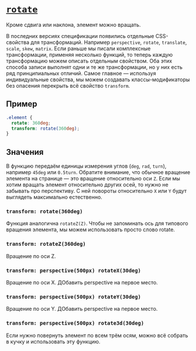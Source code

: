 # [`rotate`](../index.md)

Кроме сдвига или наклона, элемент можно вращать.

В последних версиях спецификации появились отдельные CSS-свойства для трансформаций. Например `perspective`, `rotate`, `translate`, `scale`, `skew`, `matrix`. Если раньше мы писали комплексные трансформации, применяя несколько функций, то теперь каждую трансформацию можем описать отдельным свойством. Оба этих способа записи выполнят одни и те же трансформации, но у них есть ряд принципиальных отличий. Самое главное — используя индивидуальные свойства, мы можем создавать классы-модификаторы без опасения перекрыть всё свойство `transform`.

## Пример

```css
.element {
  rotate: 360deg;
  transform: rotate(360deg);
}
```

## Значения

В функцию передаём единицы измерения углов (`deg`, `rad`, `turn`), например `45deg` или `0.5turn`. Обратите внимание, что обычное вращение элемента на странице — это вращение относительно оси `Z`. Если мы хотим вращать элемент относительно других осей, то нужно не забывать про перспективу. С ней повороты относительно `X` или `Y` будут выглядеть максимально естественно.

### `transform: rotate(360deg)`

Функция аналогична `rotateZ(Z)`. Чтобы не запоминать ось для типового вращения элемента, мы можем использовать просто слово rotate.

### `transform: rotateZ(360deg)`

Вращение по оси Z.

### `transform: perspective(500px) rotateX(30deg)`

Вращение по оси X. ДОбавить perspective на первое место.

### `transform: perspective(500px) rotateY(30deg)`

Вращение по оси Y. ДОбавить perspective на первое место.

### `transform: perspective(500px) rotate3d(30deg)`

Если нужно повернуть элемент по всем трём осям, можно всё собрать в кучку и использовать эту функцию.
